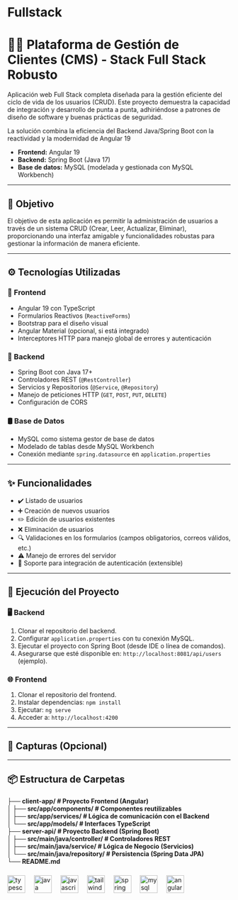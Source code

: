 # Fullstack
# 🧑‍💼 Plataforma de Gestión de Clientes (CMS) - Stack Full Stack Robusto

Aplicación web Full Stack completa diseñada para la gestión eficiente del ciclo de vida de los usuarios (CRUD). Este proyecto demuestra la capacidad de integración y desarrollo de punta a punta, adhiriéndose a patrones de diseño de software y buenas prácticas de seguridad.

La solución combina la eficiencia del Backend Java/Spring Boot con la reactividad y la modernidad de Angular 19

- **Frontend:** Angular 19
- **Backend:** Spring Boot (Java 17)
- **Base de datos:** MySQL (modelada y gestionada con MySQL Workbench)

---

## 🎯 Objetivo

El objetivo de esta aplicación es permitir la administración de usuarios a través de un sistema CRUD (Crear, Leer, Actualizar, Eliminar), proporcionando una interfaz amigable y funcionalidades robustas para gestionar la información de manera eficiente.

---

## ⚙️ Tecnologías Utilizadas

### 🧩 Frontend

- Angular 19 con TypeScript
- Formularios Reactivos (`ReactiveForms`)
- Bootstrap para el diseño visual
- Angular Material (opcional, si está integrado)
- Interceptores HTTP para manejo global de errores y autenticación

### 🧪 Backend

- Spring Boot con Java 17+
- Controladores REST (`@RestController`)
- Servicios y Repositorios (`@Service`, `@Repository`)
- Manejo de peticiones HTTP (`GET`, `POST`, `PUT`, `DELETE`)
- Configuración de CORS

### 🛢️ Base de Datos

- MySQL como sistema gestor de base de datos
- Modelado de tablas desde MySQL Workbench
- Conexión mediante `spring.datasource` en `application.properties`

---

## ✨ Funcionalidades

- ✔️ Listado de usuarios
- ➕ Creación de nuevos usuarios
- ✏️ Edición de usuarios existentes
- ❌ Eliminación de usuarios
- 🔍 Validaciones en los formularios (campos obligatorios, correos válidos, etc.)
- ⚠️ Manejo de errores del servidor
- 🔐 Soporte para integración de autenticación (extensible)

---

## 🧪 Ejecución del Proyecto

### 🖥️ Backend

1. Clonar el repositorio del backend.
2. Configurar `application.properties` con tu conexión MySQL.
3. Ejecutar el proyecto con Spring Boot (desde IDE o línea de comandos).
4. Asegurarse que esté disponible en: `http://localhost:8081/api/users` (ejemplo).

### 🌐 Frontend

1. Clonar el repositorio del frontend.
2. Instalar dependencias: `npm install`
3. Ejecutar: `ng serve`
4. Acceder a: `http://localhost:4200`

---

## 📸 Capturas (Opcional)



---

## 📦 Estructura de Carpetas
<h4 align="left">├── client-app/              # Proyecto Frontend (Angular)<br>│   ├── src/app/components/  # Componentes reutilizables<br>│   ├── src/app/services/    # Lógica de comunicación con el Backend<br>│   └── src/app/models/      # Interfaces TypeScript<br>├── server-api/              # Proyecto Backend (Spring Boot)<br>│   ├── src/main/java/controller/ # Controladores REST<br>│   ├── src/main/java/service/    # Lógica de Negocio (Servicios)<br>│   └── src/main/java/repository/ # Persistencia (Spring Data JPA)<br>└── README.md</h4>

###


<div align="left">
  <img src="https://cdn.jsdelivr.net/gh/devicons/devicon/icons/typescript/typescript-original.svg" height="40" alt="typescript logo"  />
  <img width="12" />
  <img src="https://cdn.jsdelivr.net/gh/devicons/devicon/icons/java/java-original.svg" height="40" alt="java logo"  />
  <img width="12" />
  <img src="https://cdn.jsdelivr.net/gh/devicons/devicon/icons/javascript/javascript-original.svg" height="40" alt="javascript logo"  />
  <img width="12" />
  <img src="https://cdn.jsdelivr.net/gh/devicons/devicon/icons/tailwindcss/tailwindcss-original-wordmark.svg" height="40" alt="tailwindcss logo"  />
  <img width="12" />
  <img src="https://cdn.jsdelivr.net/gh/devicons/devicon/icons/spring/spring-original.svg" height="40" alt="spring logo"  />
  <img width="12" />
  <img src="https://cdn.jsdelivr.net/gh/devicons/devicon/icons/mysql/mysql-original.svg" height="40" alt="mysql logo"  />
  <img width="12" />
  <img src="https://cdn.jsdelivr.net/gh/devicons/devicon/icons/angularjs/angularjs-original.svg" height="40" alt="angularjs logo"  />
</div>

###
